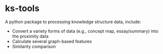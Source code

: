 # ks-tools

A python package to processing knowledge structure data, include:
- Convert a variety forms of data (e.g., concept map, essay/summary) into the proximity data
- Calculate several graph-based features
- Similarity comparison
